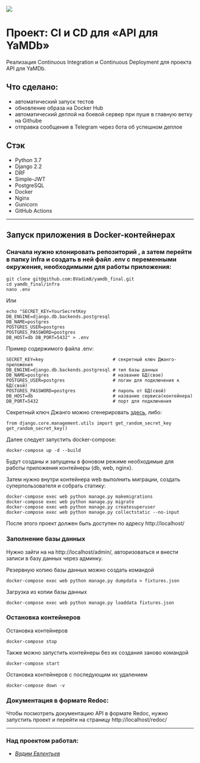 ![](https://github.com/8Vadim8/yamdb_final/actions/workflows/yamdb_workflow.yml/badge.svg)
# Проект: CI и CD для «API для YaMDb»
 Реализация Continuous Integration и Continuous Deployment для проекта API для YaMDb.
 ## Что сделано:
 - автоматический запуск тестов
 - обновление образа на Docker Hub
 - автоматический деплой на боевой сервер при пуше в главную ветку на Githube
 - отправка сообщения в Telegram через бота об успешном деплое

## Стэк
  - Python 3.7
  - Django 2.2
  - DRF
  - Simple-JWT
  - PostgreSQL
  - Docker
  - Nginx
  - Gunicorn
  - GitHub Actions
---

## Запуск приложения в Docker-контейнерах

### Сначала нужно клонировать репозиторий , а затем перейти в папку infra и создать в ней файл .env с переменными окружения, необходимыми для работы приложения:
```
git clone git@github.com:8Vadim8/yamdb_final.git
cd yamdb_final/infra
nano .env
```
Или

```
echo "SECRET_KEY=YourSecretKey 
DB_ENGINE=django.db.backends.postgresql 
DB_NAME=postgres 
POSTGRES_USER=postgres 
POSTGRES_PASSWORD=postgres 
DB_HOST=db DB_PORT=5432" > .env
```
Пример содержимого файла .env:
```
SECRET_KEY=key                          # секретный ключ Джанго-приложения
DB_ENGINE=django.db.backends.postgresql # тип базы данных
DB_NAME=postgres                        # название БД(свое)
POSTGRES_USER=postgres                  # логин для подключения к БД(свой)
POSTGRES_PASSWORD=postgres              # пароль от БД(свой)
DB_HOST=db                              # название сервиса(контейнера)
DB_PORT=5432                            # порт для подключения

```
Секретный ключ Джанго можно сгенерировать [здесь](https://djecrety.ir), либо:
```
from django.core.management.utils import get_random_secret_key
get_random_secret_key()
```
Далее следует запустить docker-compose:
```
docker-compose up -d --build
```
Будут созданы и запущены в фоновом режиме необходимые для работы приложения контейнеры (db, web, nginx).

Затем нужно внутри контейнера web выполнить миграции, создать суперпользователя и собрать статику:
```
docker-compose exec web python manage.py makemigrations
docker-compose exec web python manage.py migrate
docker-compose exec web python manage.py createsuperuser
docker-compose exec web python manage.py collectstatic --no-input 
```
После этого проект должен быть доступен по адресу http://localhost/

### Заполнение базы данных
Нужно зайти на на http://localhost/admin/, авторизоваться и внести записи в базу данных через админку.

Резервную копию базы данных можно создать командой
```
docker-compose exec web python manage.py dumpdata > fixtures.json 
```
Загрузка из копии базы данных
```
docker-compose exec web python manage.py loaddata fixtures.json 
```
### Остановка контейнеров
Остановка контейнеров
```
docker-compose stop 
```
Также можно запустить контейнеры без их создания заново командой
```
docker-compose start 
```
Остановка контейнеров с последующим их удалением
```
docker-compose down -v
```
### Документация в формате Redoc:
Чтобы посмотреть документацию API в формате Redoc, нужно запустить проект и перейти на страницу http://localhost/redoc/

***
### Над проектом работал:

- _[Вадим Евлентьев](https://github.com/8Vadim8)_
